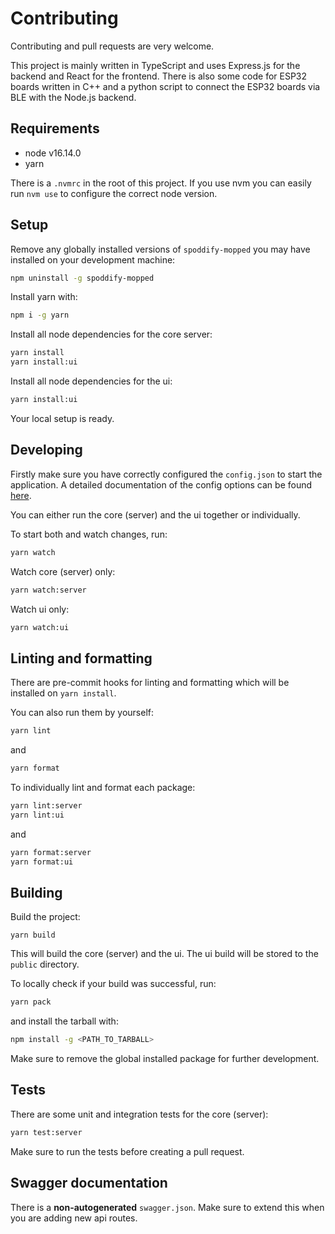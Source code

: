 # Contributing

Contributing and pull requests are very welcome.

This project is mainly written in TypeScript and uses Express.js for the backend and React for the frontend.
There is also some code for ESP32 boards written in C++ and a python script to connect the ESP32 boards via BLE with the Node.js backend.

## Requirements

- node v16.14.0
- yarn

There is a `.nvmrc` in the root of this project. If you use nvm you can easily run `nvm use` to configure the correct node version.

## Setup

Remove any globally installed versions of `spoddify-mopped` you may have installed on your development machine:

```bash
npm uninstall -g spoddify-mopped
```

Install yarn with:

```bash
npm i -g yarn
```

Install all node dependencies for the core server:

```bash
yarn install
yarn install:ui
```

Install all node dependencies for the ui:

```bash
yarn install:ui
```

Your local setup is ready.

## Developing

Firstly make sure you have correctly configured the `config.json` to start the application.
A detailed documentation of the config options can be found [here](https://github.com/spoddify-mopped/spoddify-mopped/wiki/Config-File).

You can either run the core (server) and the ui together or individually.

To start both and watch changes, run:

```bash
yarn watch
```

Watch core (server) only:

```bash
yarn watch:server
```

Watch ui only:

```bash
yarn watch:ui
```

## Linting and formatting

There are pre-commit hooks for linting and formatting which will be installed on `yarn install`.

You can also run them by yourself:

```bash
yarn lint
```

and

```bash
yarn format
```

To individually lint and format each package:

```bash
yarn lint:server
yarn lint:ui
```

and

```bash
yarn format:server
yarn format:ui
```

## Building

Build the project:

```
yarn build
```

This will build the core (server) and the ui. The ui build will be stored to the `public` directory.

To locally check if your build was successful, run:

```bash
yarn pack
```

and install the tarball with:

```bash
npm install -g <PATH_TO_TARBALL>
```

Make sure to remove the global installed package for further development.

## Tests

There are some unit and integration tests for the core (server):

```bash
yarn test:server
```

Make sure to run the tests before creating a pull request.

## Swagger documentation

There is a **non-autogenerated** `swagger.json`. Make sure to extend this when you are adding new api routes.

